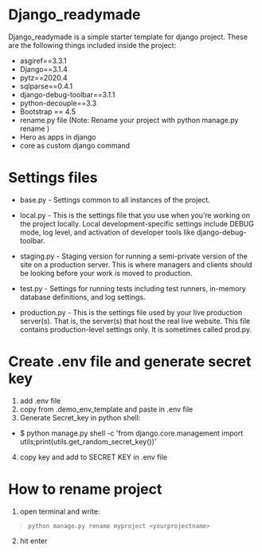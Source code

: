 # Django_readymade

Django_readymade is a simple starter template for django project. These are the following things included inside the project:

+ asgiref==3.3.1
+ Django==3.1.4
+ pytz==2020.4
+ sqlparse==0.4.1
+ django-debug-toolbar==3.1.1
+ python-decouple==3.3
+ Bootstrap == 4.5
+ rename.py file (Note:  Rename your project with python manage.py rename <yourprojectname> <newprojectname> )
+ Hero as apps in django
+ core as custom django command
  
# Settings files
+ base.py - 
Settings common to all instances of the project.

+ local.py - 
This is the settings file that you use when you’re working on the project locally.
Local development-specific settings include DEBUG mode, log level, and
activation of developer tools like django-debug-toolbar.

+ staging.py - 
Staging version for running a semi-private version of the site on a production
server. This is where managers and clients should be looking before your work is
moved to production.

+ test.py - Settings for running tests including test runners, in-memory database
definitions, and log settings.

+ production.py -
This is the settings file used by your live production server(s). That is, the
server(s) that host the real live website. This file contains production-level
settings only. It is sometimes called prod.py.

# Create .env file and generate secret key
1. add .env file 
2. copy from .demo_env_template and paste in .env file
3. Generate Secret_key in python shell:
- $ python manage.py shell -c 'from django.core.management import utils;print(utils.get_random_secret_key())'
4. copy key and add to SECRET KEY in .env file

# How to rename project
1. open terminal and write:
> ```python manage.py rename myproject <yourprojectname>```
2. hit enter
